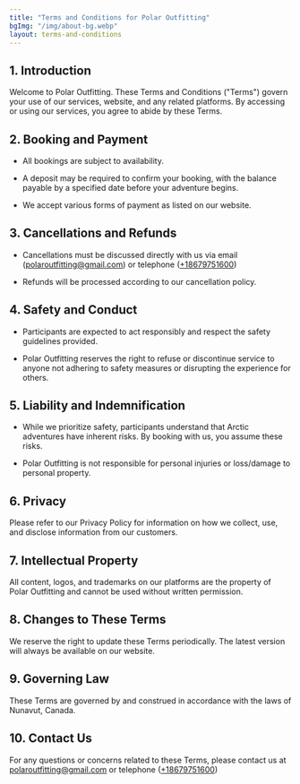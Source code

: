 ```yaml
---
title: "Terms and Conditions for Polar Outfitting"
bgImg: "/img/about-bg.webp"
layout: terms-and-conditions
---
```


## 1. Introduction

Welcome to Polar Outfitting. These Terms and Conditions ("Terms") govern your use of our services, website, and any related platforms. By accessing or using our services, you agree to abide by these Terms.

## 2. Booking and Payment

- All bookings are subject to availability.

- A deposit may be required to confirm your booking, with the balance payable by a specified date before your adventure begins.

- We accept various forms of payment as listed on our website.

## 3. Cancellations and Refunds

- Cancellations must be discussed directly with us via email ([polaroutfitting@gmail.com](mailto:polaroutfitting@gmail.com)) or telephone ([+18679751600](tel:18679751600))

- Refunds will be processed according to our cancellation policy.

## 4. Safety and Conduct

- Participants are expected to act responsibly and respect the safety guidelines provided.

- Polar Outfitting reserves the right to refuse or discontinue service to anyone not adhering to safety measures or disrupting the experience for others.

## 5. Liability and Indemnification

- While we prioritize safety, participants understand that Arctic adventures have inherent risks. By booking with us, you assume these risks.

- Polar Outfitting is not responsible for personal injuries or loss/damage to personal property.

## 6. Privacy

Please refer to our Privacy Policy for information on how we collect, use, and disclose information from our customers.

## 7. Intellectual Property

All content, logos, and trademarks on our platforms are the property of Polar Outfitting and cannot be used without written permission.

## 8. Changes to These Terms

We reserve the right to update these Terms periodically. The latest version will always be available on our website.

## 9. Governing Law

These Terms are governed by and construed in accordance with the laws of Nunavut, Canada.

## 10. Contact Us

For any questions or concerns related to these Terms, please contact us at [polaroutfitting@gmail.com](mailto:polaroutfitting@gmail.com) or telephone ([+18679751600](tel:18679751600))
